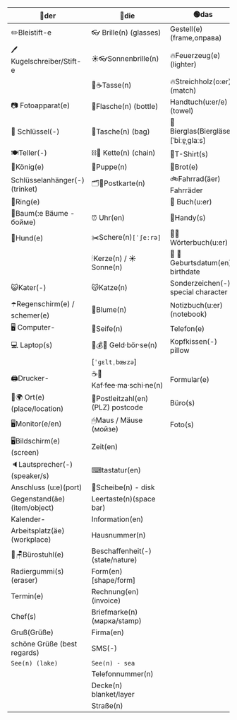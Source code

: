 | 🔵der                           | 🔴die                              | 🟢das                                  |
|-------------------------------|----------------------------------|--------------------------------------|
| ✏️Bleistift-e                 | 👓 Brille(n) (glasses)           | Gestell(e)(frame,оправа)             |
| 🖊 Kugelschreiber/Stift-e     | ☀️👓Sonnenbrille(n)              | 🔥Feuerzeug(e)(lighter)              |
|                               | 🥤☕️Tasse(n)                     | 🔥Streichholz(o:er)(match)           |
| 📷 Fotoapparat(e)             | 🍾Flasche(n) (bottle)            | Handtuch(u:er/e) (towel)             |
| 🔑 Schlüssel(-)               | 👜Tasche(n) (bag)                | 🍺Bierglas(Biergläser)[ˈbiːɐ̯ˌɡlaːs] |
| 🍽Teller(-)                   | ⛓🔗 Kette(n) (chain)             | 👕T-Shirt(s)                         |
| 🤴König(e)                    | 🎎Puppe(n)                       | 🍞Brot(e)                            |
| Schlüsselanhänger(-)(trinket) | 🗂📨Postkarte(n)                 | 🚲Fahrrad(äer) Fahrräder            |
| 💍Ring(e)                     |                                  | 📕 Buch(u:er)                        |
| 🌳Baum(:e Bäume - бойме)      | ⏰ Uhr(en)                        | 📱Handy(s)                           |
| 🦮Hund(e)                     | ✂️Schere(n)`[ˈʃeːrə]`            | 📓📖Wörterbuch(u:er)                 |
|                               | 🕯Kerze(n) / ☀Sonne(n)           | 🥳 🎂 Geburtsdatum(en) birthdate     |
| 😺Kater(-)                    | 😽Katze(n)                       | Sonderzeichen(-) special character   |
| ☂️Regenschirm(e) / schemer(e) | 🌷Blume(n)                       | Notizbuch(u:er) (notebook)           |
| 🖥 Computer-                  | 🧼Seife(n)                       | Telefon(e)                           |
| 💻 Laptop(s)                  | 👛💰💲 Geld·bör·se(n)            | Kopfkissen(-) pillow                 |
|                               | [`ˈɡɛltˌbœʁzə`]                  |                                      |
| 🖨Drucker-                    | ☕️🤖Kaf·fee·ma·schi·ne(n)        | Formular(e)                          |
| 🥇🌍 Ort(e) (place/location)  | 📮Postleitzahl(en)(PLZ) postcode | Büro(s)                              |
| 🖥Monitor(e/en)               | 🖱Maus / Mäuse (мойзе)           | Foto(s)                              |
| 🖥Bildschirm(e)(screen)       | Zeit(en)                         |                                      |
| 🔈Lautsprecher(-) (speaker/s) | ⌨tastatur(en)                    |                                      |
| Anschluss (u:e)(port)         | 💽Scheibe(n) - disk              |                                      |
| Gegenstand(äe) (item/object) | Leertaste(n)(space bar)          |                                      |
| Kalender-                     | Information(en)                  |                                      |
| Arbeitsplatz(äe)(workplace)  | Hausnummer(n)                    |                                      |
| 🏢🪑Bürostuhl(e)              | Beschaffenheit(-)(state/nature)  |                                      |
| Radiergummi(s) (eraser)       | Form(en) [shape/form]            |                                      |
| Termin(e)                     | Rechnung(en) (invoice)           |                                      |
| Chef(s)                       | Briefmarke(n)(марка/stamp)       |                                      |
| Gruß(Grüße)                   | Firma(en)                        |                                      |
| schöne Grüße (best regards)   | SMS(-)                           |                                      |
| `See(n) (lake)`               | `See(n) - sea`                   |                                      |
|                               | Telefonnummer(n)                 |                                      |
|                               | Decke(n) blanket/layer           |                                      |
|                               | Straße(n)                        |                                      |







